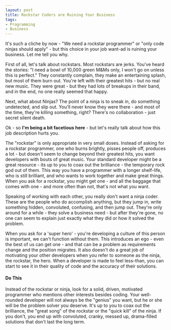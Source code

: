 ```yaml
---
layout: post
title: Rockstar Coders are Ruining Your Business
tags:
- Programming
- Business
---
```

It's such a cliche by now - "We need a rockstar programmer" or "only code ninjas should apply" - but this choice in your job want-ad is ruining your business. Let me tell you why.

First of all, let's talk about rockstars.  Most rockstars are jerks.  You've heard the stories: "I need a bowl of 10,000 green M&Ms only, I won't go on unless this is perfect."  They constantly complain, they make an entertaining splash, but most of them burn out.  You're left with their greatest hits - but no real new music.  They were great - but they had lots of breakups in their band, and in the end, no one really seemed that happy.

Next, what about Ninjas?  The point of a ninja is to sneak in, do something undetected, and slip out. You'll never know they were there - and most of the time, they're killing something, right? There's no collaboration - just secret silent death.

Ok - so **I'm being a bit facetious here**  - but let's really talk about how this job description hurts you.

The "rockstar" is only appropriate in very small doses. Instead of asking for a rockstar programmer, one who burns brightly, pisses people off, produces a lot - but doesn't seem to change beyond their greatest hits, you want developers with bouts of great music.  Your standard developer might be a great resource - its up to you to coax out the brilliance - the temporary rock god out of them.  This way you have a programmer with a longer shelf-life, who is still brilliant, and who wants to work together and make great things.  When you ask for a rockstar, you might get one - and all the baggage that comes with one - and more often than not, that's not what you want.

Speaking of working with each other, you really don't want a ninja coder.  These are the people who do accomplish anything, but they jump in, write something hidden, convoluted, confusing, and then jump out.  They're only around for a while - they solve a business need - but after they're gone, no one can seem to explain just exactly what they did or how it solved the problem.

When you ask for a 'super hero' - you're developing a culture of this person is important, we can't function without them.  This introduces an ego - even the best of us can get one - and that can be a problem as requirements change and the position migrates.  It also doesn't do a great job of motivating your other developers when you refer to someone as the ninja, the rockstar, the hero.  When a developer is made to feel less-than, you can start to see it in their quality of code and the accuracy of their solutions.

#### Do This

Instead of the rockstar or ninja, look for a solid, driven, motivated programmer who mentions other interests besides coding. Your well-rounded developer will not always be the "genius" you want, but he or she will be the problem solver you deserve. It's up to you to coax out the brilliance, the "great song" of the rockstar or the "quick kill" of the ninja.  If you don't, you end up with convoluted, cranky, messed up, drama-filled solutions that don't last the long term.